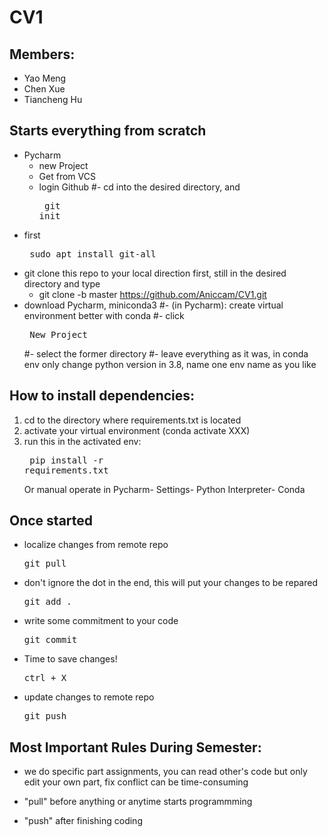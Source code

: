 # CV1

## Members:
- Yao Meng
- Chen Xue
- Tiancheng Hu

## Starts everything from scratch
- Pycharm 
  - new Project
  - Get from VCS
  - login Github 
#- cd into the desired directory, and <pre> git init</pre>
- first <pre> sudo apt install git-all</prep>
- git clone this repo to your local direction first, still in the desired directory and type
  - <prep>git clone -b master https://github.com/Aniccam/CV1.git </prep>
- download Pycharm, miniconda3
#- (in Pycharm): create virtual environment better with conda
  #- click <pre> New Project </pre>
  #- select the former directory
  #- leave everything as it was, in conda env only change python version in 3.8, name one env name as you like
                
## How to install dependencies:
1. cd to the directory where requirements.txt is located
2. activate your virtual environment (conda activate XXX)
3. run this in the activated env: <pre> pip install -r requirements.txt</pre>
Or manual operate in Pycharm- Settings- Python Interpreter- Conda


## Once started  
- localize changes from remote repo  <pre>git pull </pre>                 
- don't ignore the dot in the end, this will put your changes to be repared <pre>git add . </pre>                 
- write some commitment to your code <pre>git commit </pre>               
- Time to save changes! <pre>ctrl + X </pre>                
- update changes to remote repo <pre>git push </pre>  


## Most Important Rules During Semester:
- we do specific part assignments, you can read other's code but only edit your own part, fix conflict can be time-consuming 

- "pull" before anything or anytime starts programmming 

- "push" after finishing coding 

